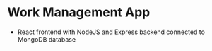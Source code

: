# Work Management App

- React frontend with NodeJS and Express backend connected to MongoDB database
